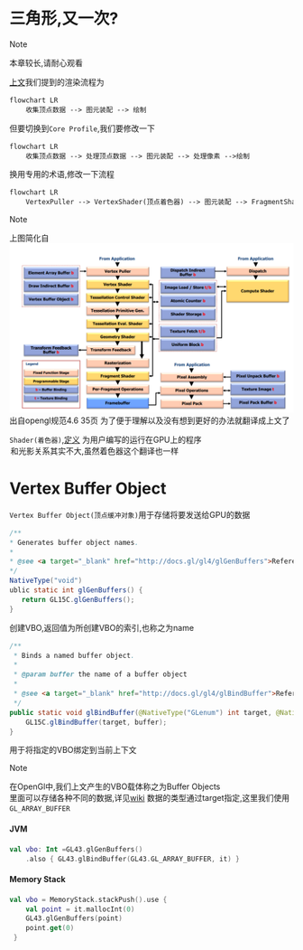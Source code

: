 # 三角形,又一次?

> [!note]
> 本章较长,请耐心观看

[上文](explainImmediateMode.md)我们提到的渲染流程为

````mmd
flowchart LR
    收集顶点数据 --> 图元装配 --> 绘制
````

但要切换到`Core Profile`,我们要修改一下

````mmd
flowchart LR
    收集顶点数据 --> 处理顶点数据 --> 图元装配 --> 处理像素 -->绘制
````

换用专用的术语,修改一下流程

````mmd
flowchart LR
    VertexPuller --> VertexShader(顶点着色器) --> 图元装配 --> FragmentShader(片元/片段着色器) --> DrawCall  
````

> [!note]
> 上图简化自  
> ![renderPipeLine](renderPipeLine.png)
> 出自opengl规范4.6 35页
> 为了便于理解以及没有想到更好的办法就翻译成上文了

`Shader(着色器)`,[定义]([参考自](https://www.khronos.org/opengl/wiki/Shader))
为用户编写的运行在GPU上的程序<option>和`光影`关系其实不大,虽然`着色器`这个翻译也一样</option>

# Vertex Buffer Object

`Vertex Buffer Object(顶点缓冲对象)`用于存储将要发送给GPU的数据

````java
/**
* Generates buffer object names.
* 
* @see <a target="_blank" href="http://docs.gl/gl4/glGenBuffers">Reference Page</a>
*/
NativeType("void")
ublic static int glGenBuffers() {
   return GL15C.glGenBuffers();
}
````

创建VBO,返回值为所创建VBO的索引,也称之为name

````java
/**
 * Binds a named buffer object.
 *
 * @param buffer the name of a buffer object
 * 
 * @see <a target="_blank" href="http://docs.gl/gl4/glBindBuffer">Reference Page</a>
 */
public static void glBindBuffer(@NativeType("GLenum") int target, @NativeType("GLuint") int buffer) {
    GL15C.glBindBuffer(target, buffer);
}
````

用于将指定的VBO绑定到当前上下文

> [!note]
> 在OpenGl中,我们上文产生的VBO载体称之为Buffer Objects  
> 里面可以存储各种不同的数据,详见[wiki](https://www.khronos.org/opengl/wiki/Buffer_Object)
> 数据的类型通过target指定,这里我们使用`GL_ARRAY_BUFFER`

<!-- tabs:start -->

#### **JVM**

````kotlin
val vbo: Int =GL43.glGenBuffers()
    .also { GL43.glBindBuffer(GL43.GL_ARRAY_BUFFER, it) }
````

#### **Memory Stack**

````kotlin
val vbo = MemoryStack.stackPush().use {
    val point = it.mallocInt(0)
    GL43.glGenBuffers(point)
    point.get(0)
 }
````

<!-- tabs:end -->

